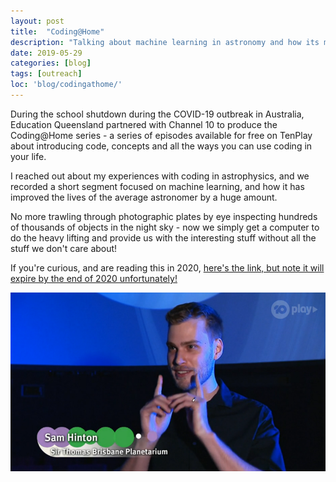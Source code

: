 ```yaml
---
layout: post
title:  "Coding@Home"
description: "Talking about machine learning in astronomy and how its made our lives so much better!"
date: 2019-05-29
categories: [blog]
tags: [outreach]
loc: 'blog/codingathome/'
---
```


During the school shutdown during the COVID-19 outbreak in Australia, Education Queensland partnered with Channel 10
to produce the Coding@Home series - a series of episodes available for free on TenPlay about introducing code, concepts
and all the ways you can use coding in your life. 

I reached out about my experiences with coding in astrophysics, and we recorded a short
segment focused on machine learning, and how it has improved the lives of the average
astronomer by a huge amount.

No more trawling through photographic plates by eye inspecting hundreds of thousands
of objects in the night sky - now we simply get a computer to do the heavy lifting
and provide us with the interesting stuff without all the stuff we don't care about!

If you're curious, and are reading this in 2020, [here's the link, but note it will expire by the end of 2020 unfortunately!](https://10play.com.au/coding-at-home/episodes/season-1/episode-8/tpv200528tayju)

![](cover.png)


